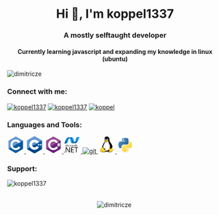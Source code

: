 <h1 align="center">Hi 👋, I'm koppel1337</h1>
<h3 align="center">A mostly selftaught developer</h3>

<h4 align="center">Currently learning javascript and expanding my knowledge in linux (ubuntu)</h3>

<p align="left"> <img src="https://komarev.com/ghpvc/?username=dimitricze&label=Profile%20views&color=0e75b6&style=flat" alt="dimitricze" /> </p>

<h3 align="left">Connect with me:</h3>
<p align="left">
<a href="https://twitter.com/koppel1337" target="blank"><img align="center" src="https://raw.githubusercontent.com/rahuldkjain/github-profile-readme-generator/master/src/images/icons/Social/twitter.svg" alt="koppel1337" height="30" width="40" /></a>
<a href="https://instagram.com/koppel1337" target="blank"><img align="center" src="https://raw.githubusercontent.com/rahuldkjain/github-profile-readme-generator/master/src/images/icons/Social/instagram.svg" alt="koppel1337" height="30" width="40" /></a>
<a href="https://www.youtube.com/c/koppel" target="blank"><img align="center" src="https://raw.githubusercontent.com/rahuldkjain/github-profile-readme-generator/master/src/images/icons/Social/youtube.svg" alt="koppel" height="30" width="40" /></a>
</p>

<h3 align="left">Languages and Tools:</h3>
<p align="left"> <a href="https://www.cprogramming.com/" target="_blank" rel="noreferrer"> <img src="https://raw.githubusercontent.com/devicons/devicon/master/icons/c/c-original.svg" alt="c" width="40" height="40"/> </a> <a href="https://www.w3schools.com/cpp/" target="_blank" rel="noreferrer"> <img src="https://raw.githubusercontent.com/devicons/devicon/master/icons/cplusplus/cplusplus-original.svg" alt="cplusplus" width="40" height="40"/> </a> <a href="https://www.w3schools.com/cs/" target="_blank" rel="noreferrer"> <img src="https://raw.githubusercontent.com/devicons/devicon/master/icons/csharp/csharp-original.svg" alt="csharp" width="40" height="40"/> </a> <a href="https://dotnet.microsoft.com/" target="_blank" rel="noreferrer"> <img src="https://raw.githubusercontent.com/devicons/devicon/master/icons/dot-net/dot-net-original-wordmark.svg" alt="dotnet" width="40" height="40"/> </a> <a href="https://git-scm.com/" target="_blank" rel="noreferrer"> <img src="https://www.vectorlogo.zone/logos/git-scm/git-scm-icon.svg" alt="git" width="40" height="40"/> </a> <a href="https://www.linux.org/" target="_blank" rel="noreferrer"> <img src="https://raw.githubusercontent.com/devicons/devicon/master/icons/linux/linux-original.svg" alt="linux" width="40" height="40"/> </a> <a href="https://www.python.org" target="_blank" rel="noreferrer"> <img src="https://raw.githubusercontent.com/devicons/devicon/master/icons/python/python-original.svg" alt="python" width="40" height="40"/> </a> </p>

<h3 align="left">Support:</h3>
<p><a href="https://www.buymeacoffee.com/koppel1337"> <img align="left" src="https://cdn.buymeacoffee.com/buttons/v2/default-yellow.png" height="50" width="210" alt="koppel1337" /></a></p><br><br>

<p><img align="center" src="https://github-readme-stats.vercel.app/api/top-langs?username=dimitricze&show_icons=true&locale=en&layout=compact" alt="dimitricze" /></p>
